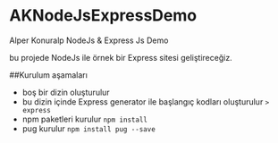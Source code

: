 # AKNodeJsExpressDemo
Alper Konuralp NodeJs &amp; Express Js Demo

bu projede NodeJs ile örnek bir Express sitesi geliştireceğiz.

##Kurulum aşamaları
* boş bir dizin oluşturulur
* bu dizin içinde Express generator ile başlangıç kodları oluşturulur
`> express`
* npm paketleri kurulur
`npm install`
* pug kurulur
`npm install pug --save`
